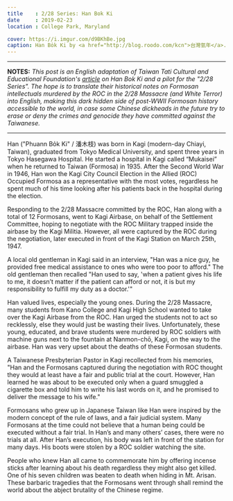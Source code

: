 ```yaml
---
title    : 2/28 Series: Han Bok Ki
date     : 2019-02-23
location : College Park, Maryland

cover: https://i.imgur.com/d9BKhBe.jpg
caption: Han Bo̍k Ki by <a href="http://blog.roodo.com/kcn">台灣氫年</a>.
---
```


---

**NOTES:** *This post is an English adaptation of
Taiwan Tati Cultural and Educational Foundation's [article][1] on Han Bok Ki and
a pilot for the "2/28 Series". The hope is to translate their historical notes
on Formosan intellectuals murdered by the ROC in the 2/28 Massacre
(and White Terror) into English, making this dark hidden side of post-WWII
Formosan history accessible to the world, in case some Chinese dickheads in the
future try to erase or deny the crimes and genocide they have committed
against the Taiwanese.*

---

Han ("Phuann Bo̍k Ki" / 潘木枝) was born in Kagi (modern-day Chiayi, Taiwan),
graduated from Tokyo Medical University, and spent three years in Tokyo Hasegawa
Hospital. He started a hospital in Kagi called “Mukaisei” when he returned to
Taiwan (Formosa) in 1935. After the Second World War in 1946, Han won the Kagi
City Council Election in the Allied (ROC) Occupied Formosa as a
representative with the most votes, regardless he spent much of his time
looking after his patients back in the hospital during the election.

Responding to the 2/28 Massacre committed by the ROC, Han along with a
total of 12 Formosans, went to Kagi Airbase, on behalf of the Settlement
Committee, hoping to negotiate with the ROC Military trapped inside the
airbase by the Kagi Militia. However, all were captured by the ROC
during the negotiation, later executed in front of the Kagi Station on
March 25th, 1947.

A local old gentleman in Kagi said in an interview, "Han was a nice guy,
he provided free medical assistance to ones who were too poor to afford."
The old gentleman then recalled "Han used to say, 'when a patient gives
his life to me, it doesn’t matter if the patient can afford or not, it is
but my responsibility to fulfill my duty as a doctor.'"

Han valued lives, especially the young ones. During the 2/28 Massacre, many
students from Kano College and Kagi High School wanted to take over the
Kagi Airbase from the ROC. Han urged the students not to act so recklessly,
else they would just be wasting their lives. Unfortunately, these young,
educated, and brave students were murdered by ROC soldiers with machine guns
next to the fountain at Nanmon-chō, Kagi, on the way to the airbase. Han was
very upset about the deaths of these Formosan students.

A Taiwanese Presbyterian Pastor in Kagi recollected from his memories, "Han
and the Formosans captured during the negotiation with ROC thought they
would at least have a fair and public trial at the court. However, Han
learned he was about to be executed only when a guard smuggled a cigarette
box and told him to write his last words on it, and he promised to deliver
the message to his wife."

Formosans who grew up in Japanese Taiwan like Han were inspired by the modern
concept of the rule of laws, and a fair judicial system. Many Formosans at the
time could not believe that a human being could be executed without a fair trial.
In Han’s and many others’ cases, there were no trials at all.  After Han’s
execution, his body was left in front of the station for many days. His boots
were stolen by a ROC soldier watching the site.

People who knew Han all came to commemorate him by offering incense sticks after
learning about his death regardless they might also get killed. One of his seven
children was beaten to death when hiding in Mt. Arisan. These barbaric tragedies
that the Formosans went through shall remind the world about the abject brutality
of the Chinese regime.

[1]: http://taiwantt.org.tw/taiwanspirit/frame/frame35.htm
